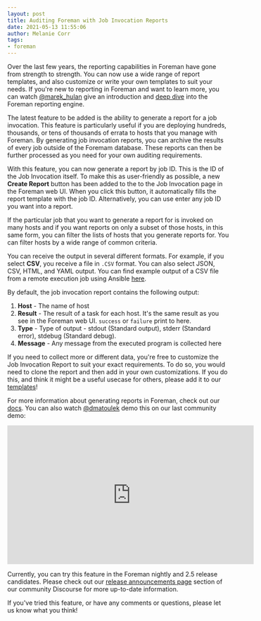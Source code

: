 ```yaml
---
layout: post
title: Auditing Foreman with Job Invocation Reports
date: 2021-05-13 11:55:06
author: Melanie Corr
tags:
- foreman
---
```


Over the last few years, the reporting capabilities in Foreman have gone from strength to strength. You can now use a wide range of report templates, and also customize or write your own templates to suit your needs. If you're new to reporting in Foreman and want to learn more, you can watch [@marek_hulan](https://community.theforeman.org/u/marek_hulan/summary) give an introduction and [deep dive](https://youtu.be/XTeNHMq_VxA) into the Foreman reporting engine.

<!--more-->

The latest feature to be added is the ability to generate a report for a job invocation. This feature is particularly useful if you are deploying hundreds, thousands, or tens of thousands of errata to hosts that you manage with Foreman. By generating job invocation reports, you can archive the results of every job outside of the Foremam database. These reports can then be further processed as you need for your own auditing requirements. 

With this feature, you can now generate a report by job ID. This is the ID of the Job Invocation itself. To make this as user-friendly as possible, a new **Create Report** button has been added to the to the Job Invocation page in the Foreman web UI. When you click this button, it automatically fills the report template with the job ID. Alternatively, you can use enter any job ID you want into a report.

If the particular job that you want to generate a report for is invoked on many hosts and if you want reports on only a subset of those hosts, in this same form, you can filter the lists of hosts that you generate reports for. You can filter hosts by a wide range of common criteria.

You can receive the output in several different formats. For example, if you select **CSV**, you receive a file in `.CSV` format. You can also select JSON, CSV, HTML, and YAML output. You can find example output of a CSV file from a remote execution job using Ansible [here](https://docs.google.com/spreadsheets/d/1oUJbEyO5CMzpNeqDQEe6P27eIZMGKfBnT55zK0sKQmw/edit?usp=sharing).

By default, the job invocation report contains the following output:

1. **Host** - The name of host
2. **Result** - The result of a task for each host. It's the same result as you see in the Foreman web UI. `success` or `failure` print to here.
3. **Type** - Type of output - stdout (Standard output), stderr (Standard error), stdebug (Standard debug).
4. **Message** - Any message from the executed program is collected here


If you need to collect more or different data, you're free to customize the Job Invocation Report to suit your exact requirements. To do so, you would need to clone the report and then add in your own customizations. If you do this, and think it might be a useful usecase for others, please add it to our [templates](https://github.com/theforeman/foreman/tree/develop/app/views/unattended/report_templates)!


For more information about generating reports in Foreman, check out our [docs](https://docs.theforeman.org/nightly/Managing_Hosts/index-foreman-el.html#using_report_templates). You can also watch [@dmatoulek](https://community.theforeman.org/u/dmatoulek) demo this on our last community demo:

<iframe width="560" height="315" src="https://www.youtube.com/embed/O-azZjKOraY?start=1094" title="YouTube video player" frameborder="0" allow="accelerometer; autoplay; clipboard-write; encrypted-media; gyroscope; picture-in-picture" allowfullscreen></iframe>

Currently, you can try this feature in the Foreman nightly and 2.5 release candidates. Please check out our [release announcements page](https://community.theforeman.org/c/release-announcements/8) section of our community Discourse for more up-to-date information.

If you've tried this feature, or have any comments or questions, please let us know what you think!
